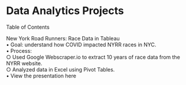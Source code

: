 # Data Analytics Projects

Table of Contents


New York Road Runners: Race Data in Tableau<br>
	• Goal: understand how COVID impacted NYRR races in NYC.<br>
	• Process:<br>
		○ Used Google Webscraper.io to extract 10 years of race data from the NYRR website.<br>
		○ Analyzed data in Excel using Pivot Tables.<br>
	• View the presentation here<br>
